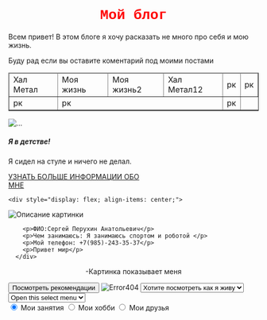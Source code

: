 <!DOCTYPE html>
<html lange="rus">
<head>
    <link href="https://cdn.jsdelivr.net/npm/bootstrap@5.3.8/dist/css/bootstrap.min.css" rel="stylesheet" integrity="sha384-sRIl4kxILFvY47J16cr9ZwB07vP4J8+LH7qKQnuqkuIAvNWLzeN8tE5YBujZqJLB" crossorigin="anonymous">
    <meta charset="UTF-8">
    <title>https://school.ru/hal_metal</title>
    </head>
<body>
  <span style="font-family: 'Courier', serif; color: red;">
  <center><h1>Мой блог </h1></center>
  </span>
    <p>Всем привет! В этом блоге я хочу расказать не много про себя и мою жизнь.</p>
    <p>Буду рад если вы оставите коментарий под моими постами</p>
    <table border="1" cellpadding="8" cellspacing="3">
        <thead>
            <td>Хал Метал</td>
            <td>Моя жизнь</td>
            <td>Моя жизнь2</td>
            <td>Хал Метал12</td>
            <td>рк</td>
            <td>рк</td>
        </thead>
        <tr>
            <td>рк</td>
            <td colspan="3">рк</td>
            <td>рк</td>
        </tr>
    </table>
    <div class="card" style="width: 18rem;">
  <img src="D:\Я.Маз9-к\little-boy-sitting-chair-cute-little-boy-sitting-chair-isolated-white-background-144249330.webp" class="card-img-top" alt="...">
  <div class="card-body">
    <h5 class="card-title">Я в детстве!</h5>
    <p class="card-text">Я сидел на стуле и ничего не делал.</p>
<a class="click-me" href="file:///D:/%D0%AF.%D0%9C%D0%B0%D0%B79-%D0%BA/cer.html">УЗНАТЬ БОЛЬШЕ ИНФОРМАЦИИ ОБО МНЕ</a>
<style>
.clickMe {
    -moz-appearance: button;
    -ms-appearance: button;
    -o-appearance: button;
    -webkit-appearance: button;
    appearance: button;
    text-decoration: none;
    color: #000;
    padding: 0.2em 0.4em;
}​
</style>
  </div>
</div>
  
    <div style="display: flex; align-items: center;">
  <img src="D:\Я.Маз9-к\34d0855a95619b3e41c81714402f8d96.jpg" alt="Описание картинки" style="margin-right: 10px;">
    <div class="container">

        <p>ФИО:Сергей Перухин Анатольевич</p>
        <p>Чем занимаюсь: Я занимаюсь спортом и роботой </p>
        <p>Мой телефон: +7(985)-243-35-37</p>
        <p>Привет мир</p>
      </div>
  </div>
    <center><p>-Картинка показывает меня</p></center>
    <button onclick="alert('У меня их нет')">Посмотреть рекомендации</button>
    <img src="D:\Я.Маз9-к\172419-kot-koty_v_igrovom_kafe-koshachih-kotenok-zdorove_koshki-1920x1080.jpg" alt="Error404" />
    <select class="form-select form-select-lg mb-3" aria-label="Large select example">
  <option selected>Хотите посмотреть как я живу</option>
  <option value="1">Ни как </option>
  <option value="2">Хорошо</option>
  <option value="3">Ужасно</option>
</select>

<select class="form-select form-select-sm" aria-label="Small select example">
  <option selected>Open this select menu</option>
  <option value="1">One</option>
  <option value="2">Two</option>
  <option value="3">Three</option>
</select>
<div class="btn-group" role="group" aria-label="Basic radio toggle button group">
  <input type="radio" class="btn-check" name="btnradio" id="btnradio1" autocomplete="off" checked>
  <label class="btn btn-outline-primary" for="btnradio1">Мои занятия</label>

  <input type="radio" class="btn-check" name="btnradio" id="btnradio2" autocomplete="off">
  <label class="btn btn-outline-primary" for="btnradio2">Мои хобби</label>

  <input type="radio" class="btn-check" name="btnradio" id="btnradio3" autocomplete="off">
  <label class="btn btn-outline-primary" for="btnradio3">Мои друзья</label>
</div>


</body>
</html>

